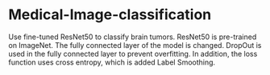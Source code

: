 # Medical-Image-classification
Use fine-tuned ResNet50 to classify brain tumors. ResNet50 is pre-trained on ImageNet. The fully connected layer of the model is changed. DropOut is used in the fully connected layer to prevent overfitting. In addition, the loss function uses cross entropy, which is added Label Smoothing. 
